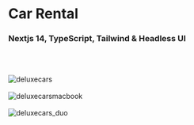 <h1>Car Rental</h1>

<h3>Nextjs 14, TypeScript, Tailwind & Headless UI</h3><br /><br />

![deluxecars](https://github.com/Noud63/car_catalogue/assets/38325801/9c64849a-8141-4c47-b06a-c6b7479fff84)<br /><br />
![deluxecarsmacbook](https://github.com/Noud63/car_catalogue/assets/38325801/cfc8c8f8-4b74-455c-8264-9cc0e1c25977)<br /><br />
![deluxecars_duo](https://github.com/Noud63/car_catalogue/assets/38325801/4e16290c-8db5-43ee-bd10-a0a251366239)<br /><br />
